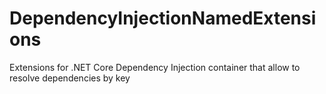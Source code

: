 # DependencyInjectionNamedExtensions
Extensions for .NET Core Dependency Injection container that allow to resolve dependencies by key
